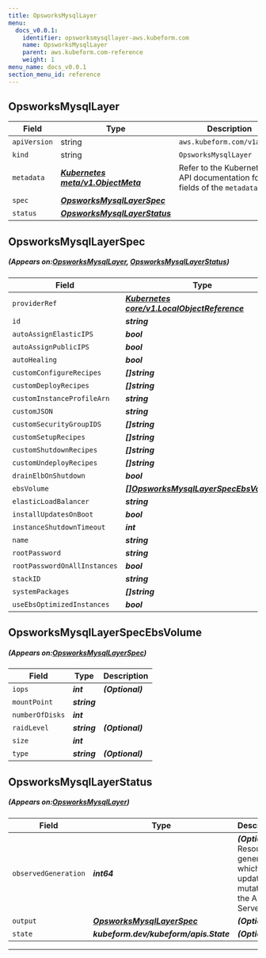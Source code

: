 ```yaml
---
title: OpsworksMysqlLayer
menu:
  docs_v0.0.1:
    identifier: opsworksmysqllayer-aws.kubeform.com
    name: OpsworksMysqlLayer
    parent: aws.kubeform.com-reference
    weight: 1
menu_name: docs_v0.0.1
section_menu_id: reference
---
```


## OpsworksMysqlLayer
| Field | Type | Description |
| ------ | ----- | ----------- |
| `apiVersion` | string | `aws.kubeform.com/v1alpha1` |
|    `kind` | string | `OpsworksMysqlLayer` |
| `metadata` | ***[Kubernetes meta/v1.ObjectMeta](https://kubernetes.io/docs/reference/generated/kubernetes-api/v1.13/#objectmeta-v1-meta)***|Refer to the Kubernetes API documentation for the fields of the `metadata` field.|
| `spec` | ***[OpsworksMysqlLayerSpec](#OpsworksMysqlLayerSpec)***||
| `status` | ***[OpsworksMysqlLayerStatus](#OpsworksMysqlLayerStatus)***||
## OpsworksMysqlLayerSpec
##### (Appears on:[OpsworksMysqlLayer](#OpsworksMysqlLayer), [OpsworksMysqlLayerStatus](#OpsworksMysqlLayerStatus))
| Field | Type | Description |
| ------ | ----- | ----------- |
| `providerRef` | ***[Kubernetes core/v1.LocalObjectReference](https://kubernetes.io/docs/reference/generated/kubernetes-api/v1.13/#localobjectreference-v1-core)***||
| `id` | ***string***||
| `autoAssignElasticIPS` | ***bool***| ***(Optional)*** |
| `autoAssignPublicIPS` | ***bool***| ***(Optional)*** |
| `autoHealing` | ***bool***| ***(Optional)*** |
| `customConfigureRecipes` | ***[]string***| ***(Optional)*** |
| `customDeployRecipes` | ***[]string***| ***(Optional)*** |
| `customInstanceProfileArn` | ***string***| ***(Optional)*** |
| `customJSON` | ***string***| ***(Optional)*** |
| `customSecurityGroupIDS` | ***[]string***| ***(Optional)*** |
| `customSetupRecipes` | ***[]string***| ***(Optional)*** |
| `customShutdownRecipes` | ***[]string***| ***(Optional)*** |
| `customUndeployRecipes` | ***[]string***| ***(Optional)*** |
| `drainElbOnShutdown` | ***bool***| ***(Optional)*** |
| `ebsVolume` | ***[[]OpsworksMysqlLayerSpecEbsVolume](#OpsworksMysqlLayerSpecEbsVolume)***| ***(Optional)*** |
| `elasticLoadBalancer` | ***string***| ***(Optional)*** |
| `installUpdatesOnBoot` | ***bool***| ***(Optional)*** |
| `instanceShutdownTimeout` | ***int***| ***(Optional)*** |
| `name` | ***string***| ***(Optional)*** |
| `rootPassword` | ***string***| ***(Optional)*** |
| `rootPasswordOnAllInstances` | ***bool***| ***(Optional)*** |
| `stackID` | ***string***||
| `systemPackages` | ***[]string***| ***(Optional)*** |
| `useEbsOptimizedInstances` | ***bool***| ***(Optional)*** |
## OpsworksMysqlLayerSpecEbsVolume
##### (Appears on:[OpsworksMysqlLayerSpec](#OpsworksMysqlLayerSpec))
| Field | Type | Description |
| ------ | ----- | ----------- |
| `iops` | ***int***| ***(Optional)*** |
| `mountPoint` | ***string***||
| `numberOfDisks` | ***int***||
| `raidLevel` | ***string***| ***(Optional)*** |
| `size` | ***int***||
| `type` | ***string***| ***(Optional)*** |
## OpsworksMysqlLayerStatus
##### (Appears on:[OpsworksMysqlLayer](#OpsworksMysqlLayer))
| Field | Type | Description |
| ------ | ----- | ----------- |
| `observedGeneration` | ***int64***| ***(Optional)*** Resource generation, which is updated on mutation by the API Server.|
| `output` | ***[OpsworksMysqlLayerSpec](#OpsworksMysqlLayerSpec)***| ***(Optional)*** |
| `state` | ***kubeform.dev/kubeform/apis.State***| ***(Optional)*** |
---

